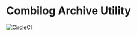 # Combilog Archive Utility

[![CircleCI](https://circleci.com/github/lewjc/CombiLog-Archiver.svg?style=svg&circle-token=268a495dbf8d3480ffc3bb540e4be1611378af49)](LINK)
